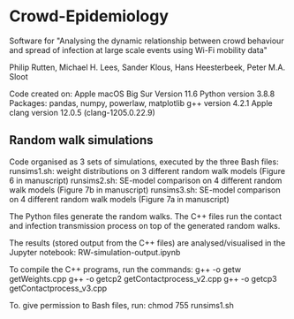 # Crowd-Epidemiology

Software for "Analysing the dynamic relationship between crowd behaviour and spread of infection at large scale events using Wi-Fi mobility data"

Philip Rutten, Michael H. Lees, Sander Klous, Hans Heesterbeek, Peter M.A. Sloot

Code created on: Apple macOS Big Sur Version 11.6
Python version 3.8.8
Packages: pandas, numpy, powerlaw, matplotlib
g++ version 4.2.1 Apple clang version 12.0.5 (clang-1205.0.22.9)

## Random walk simulations

Code organised as 3 sets of simulations, executed by the three Bash files:
runsims1.sh: weight distributions on 3 different random walk models (Figure 6 in manuscript)
runsims2.sh: SE-model comparison on 4 different random walk models (Figure 7b in manuscript)
runsims3.sh: SE-model comparison on 4 different random walk models (Figure 7a in manuscript)

The Python files generate the random walks.
The C++ files run the contact and infection transmission process on top of the generated random walks.

The results (stored output from the C++ files) are analysed/visualised in the Jupyter notebook:
RW-simulation-output.ipynb

To compile the C++ programs, run the commands: 
g++ -o getw getWeights.cpp
g++ -o getcp2 getContactprocess_v2.cpp
g++ -o getcp3 getContactprocess_v3.cpp

To. give permission to Bash files, run:
chmod 755 runsims1.sh
